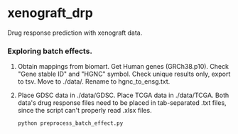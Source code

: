 # xenograft_drp
Drug response prediction with xenograft data.

### Exploring batch effects.

1.  Obtain mappings from biomart. Get Human genes (GRCh38.p10). Check "Gene stable ID" and "HGNC" symbol. Check unique results only, export to tsv. Move to ./data/. Rename to hgnc_to_ensg.txt.

2.  Place GDSC data in ./data/GDSC.
    Place TCGA data in ./data/TCGA.
    Both data's drug response files need to be placed in tab-separated .txt files,
    since the script can't properly read .xlsx files.
    
    ```bash
    python preprocess_batch_effect.py
    ```